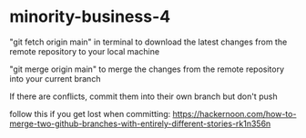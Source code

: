 # minority-business-4

"git fetch origin main" in terminal to download the latest changes from the remote repository to your local machine

"git merge origin main" to merge the changes from the remote repository into your current branch

If there are conflicts, commit them into their own branch but don't push


follow this if you get lost when committing: https://hackernoon.com/how-to-merge-two-github-branches-with-entirely-different-stories-rk1n356n
